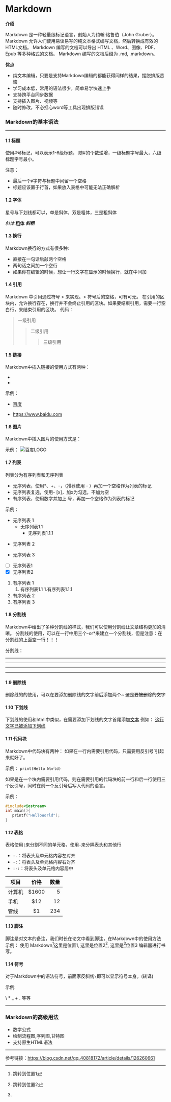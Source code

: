 # Markdown
**介绍**

Markdown 是一种轻量级标记语言，创始人为约翰·格鲁伯（John Gruber）。
Markdown 允许人们使用易读易写的纯文本格式编写文档，然后转换成有效的HTML文档。
Markdown 编写的文档可以导出 HTML 、Word、图像、PDF、Epub 等多种格式的文档。
Markdown 编写的文档后缀为 .md, .markdown。

**优点**

- 纯文本编辑，只要是支持Markdown编辑的都能获得同样的结果，摆脱排版苦恼
- 学习成本低，常用的语法很少，简单易学快速上手
- 支持跨平台同步数据
- 支持插入图片、视频等
- 随时修改，不必担心word等工具出现排版错误

### Markdown的基本语法

***

#### 1.1 标题

使用#号标记，可以表示1-6级标题， 随#的个数递增，一级标题字号最大，六级标题字号最小。

注意：
- 最后一个`#`字符与标题中间留一个空格
- 标题应该置于行首，如果放入表格中可能无法正确解析
#### 1.2 字体

星号与下划线都可以，单是斜体，双是粗体，三是粗斜体

*斜体*
**粗体**
***斜粗***

#### 1.3 换行
Markdown换行的方式有很多种:
- 直接在一句话后敲两个空格
- 两句话之间加一个空行
- 如果你在编辑的时候，想让一行文字在显示的时候换行，就在中间加<br/>

#### 1.4 引用
Markdown 中引用通过符号 > 来实现。> 符号后的空格，可有可无。
在引用的区块内，允许换行存在，换行并不会终止引用的区块。如果要结束引用，需要一行空白行，来结束引用的区块。
代码：
> 一级引用
>> 二级引用
>>> 三级引用

#### 1.5 链接
Markdown中插入链接的使用方式有两种：
- <!--[链接名称](链接地址)-->
- <!--<链接地址>-->

示例：

- [百度](https://www.baidu.com)

- <https://www.baidu.com>

#### 1.6 图片
Markdown中插入图片的使用方式是：

<!--![图片描述，可写可不写，但是中括号要有](图片地址，本地链接或者URL地址。)-->
示例：
![百度LOGO](https://dss2.bdstatic.com/5bVYsj_p_tVS5dKfpU_Y_D3/res/r/image/2021-3-4/hao123%20logo.png)



#### 1.7 列表
列表分为有序列表和无序列表

- 无序列表，使用*、+、-，（推荐使用 - ）再加一个空格作为列表的标记
- 无序列表复选，使用- [x]，加x为勾选，不加为空
- 有序列表，使用数字并加上.号，再加一个空格作为列表的标记

示例：
* 无序列表 1
	* 无序列表1.1
		* 无序列表1.1.1 
+ 无序列表 2
- 无序列表 3

- [ ] 无序列表1
- [x] 无序列表2 

1. 有序列表 1
	1. 有序列表1.1
		1.有序列表1.1.1 
2. 有序列表 2
3. 有序列表 3

#### 1.8 分割线
Markdown中给出了多种分割线的样式，我们可以使用分割线让文章结构更加的清晰。
分割线的使用，可以在一行中用三个-or*来建立一个分割线，但是注意：在分割线的上面空一行！！！

分割线：

---
***
- - -
* * *
#### 1.9 删除线
删除线的的使用，可以在要添加删除线的文字前后添加两个~
~~这是要被删除的文字~~

#### 1.10 下划线
下划线的使用和html中类似，在需要添加下划线的文字首尾添加<u>文本</u>
例如：
<u>这行文字已被添加下划线</u>

#### 1.11 代码块

Markdown中代码块有两种：
如果在一行内需要引用代码，只需要用反引号`引起来就好了。

示例：
`print(Hello World)`

如果是在一个块内需要引用代码，则在需要引用的代码块的前一行和后一行使用三个反引号，同时在前一个反引号后写入代码的语言。

示例：
```c
#include<iostream>
int main(){
   printf("HelloWorld");
}
```

#### 1.12 表格

表格使用`|`来分割不同的单元格，使用`-`来分隔表头和其他行

- `:-`：将表头及单元格内容左对齐
- `-:`：将表头及单元格内容右对齐
- `:-:`：将表头及单元格内容居中



| 项目   |  价格  | 数量 |
| ------ | :----: | ---: |
| 计算机 | \$1600 |    5 |
| 手机   |  \$12  |   12 |
| 管线   |  \$1   |  234 |

#### 1.13 脚注
脚注是对文本的备注，我们时长在论文中看到脚注，在Markdown中的使用方法
示例：
使用 Markdown[^位置1]这里是位置1, 
这里是位置2[^位置2],
这里是[^位置3]位置3 编辑器进行书写。

[^位置1]: 跳转到位置1
[^位置2]: 跳转到位置2
[^位置3]: 

#### 1.14 符号

对于Markdown中的语法符号，前面家反斜线`\`即可以显示符号本身。(转译)

示例:

\\
\*
\_
\+
\.
等等

***

### Markdown的高级用法

- 数学公式
- 绘制流程图,序列图,甘特图
- 支持原生HTML语法



***
参考链接：https://blog.csdn.net/qq_40818172/article/details/126260661
